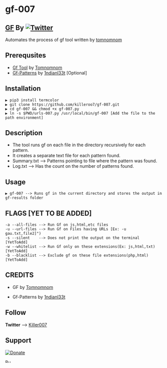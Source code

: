 # gf-007
## [GF](https://github.com/tomnomnom/gf) By [![Twitter](https://img.shields.io/badge/twitter-@TomNomNom-blue.svg)](https://twitter.com/TomNomNom) 
Automates the process of gf tool written by [tomnomnom](https://github.com/tomnomnom)

## Prerequsites
* [Gf Tool](https://github.com/tomnomnom/gf) by [Tomnomnom](https://github.com/tomnomnom/)
* [Gf-Patterns](https://github.com/1ndianl33t/Gf-Patterns/) by [1ndianl33t](https://github.com/1ndianl33t/) [Optional]

## Installation
```
▶ pip3 install termcolor
▶ git clone https://github.com/killeroo7/gf-007.git
▶ cd gf-007 && chmod +x gf-007.py
▶ ln -s $PWD/urls-007.py /usr/local/bin/gf-007 [Add the file to the path environment]
```

## Description
* The tool runs gf on each file in the directory recursively for each pattern.
* It creates a separate text file for each pattern found.
* Summary.txt --> Patterns pointing to file where the pattern was found. 
* Log.txt     --> Has the count on the number of patterns found.

## Usage
```
▶ gf-007 --> Runs gf in the current directory and stores the output in gf-results folder
```

## FLAGS [YET TO BE ADDED]
```
-a --all-files --> Run Gf on js,html,etc files
-u --url-files --> Run Gf on Files having URLs [Ex: -u gau.txt,file2]")
-s --silent    --> Does not print the output on the terminal [YetToAdd]
-w --whitelist --> Run Gf only on these extensions(Ex: js,html,txt) [YetToAdd]
-b --blacklist --> Exclude gf on these file extensions(php,html) [YetToAdd]

```

## CREDITS

* GF by [Tomnomnom](https://github.com/tomnomnom)

* Gf-Patterns by [1ndianl33t](https://github.com/1ndianl33t)

## Follow
**Twitter** --> [Killer007](https://twitter.com/killer007p)

## Support

[![Donate](https://img.shields.io/badge/Donate-PayPal-green.svg)](https://paypal.me/pkiller007)

<a href="https://www.buymeacoffee.com/killer007" target="_blank"><img src="https://cdn.buymeacoffee.com/buttons/v2/default-yellow.png" alt="Buy Me A Coffee" style="height: 10px !important;width: 20px !important;" ></a>
